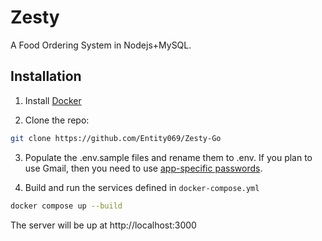 # Zesty

A Food Ordering System in Nodejs+MySQL.

## Installation

1. Install [Docker](https://www.docker.com/)

2. Clone the repo:

```bash
git clone https://github.com/Entity069/Zesty-Go
```

3. Populate the .env.sample files and rename them to .env. If you plan to use Gmail, then you need to use [app-specific passwords](https://support.google.com/accounts/answer/185833?hl=en).

4. Build and run the services defined in `docker-compose.yml`

```bash
docker compose up --build
```

The server will be up at http://localhost:3000